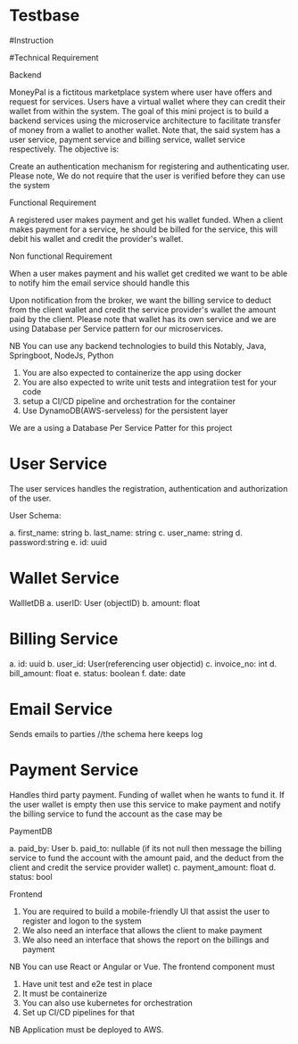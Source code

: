 # Testbase

#Instruction

#Technical Requirement

Backend

MoneyPal is a fictitous marketplace system where user have offers and request for services. Users 
have a virtual wallet where they can credit their wallet from within the system. The goal of this
mini project is to build a backend services using the microservice architecture to facilitate transfer
of money from a wallet to another wallet. Note that, the said system has a user service, payment service and
billing service, wallet service respectively. The objective is:
	
Create an authentication mechanism for registering and authenticating user. Please note, We do not require that the user is verified before they can use the system

Functional Requirement

A registered user makes payment and get his wallet funded.
When a client makes payment for a service, he should be billed for the service, 
this will debit his wallet and credit the provider's wallet.


Non functional Requirement

When a user makes payment and his wallet get credited we want to be able to notify him the email service should handle this


Upon notification from the broker, we want the billing service to deduct from the client wallet and credit the service provider's wallet the amount paid by the client.
Please note that wallet has its own service and we are using Database per Service pattern for our microservices.




NB You can use any backend technologies to build this Notably, Java, Springboot, NodeJs, Python
1. You are also expected to containerize the app using docker
2. You are also expected to write unit tests and integratiion test for your code
3. setup a CI/CD pipeline and orchestration for the container
4. Use DynamoDB(AWS-serveless) for the persistent layer

We are a using a Database Per Service Patter for this project

# User Service
The user services handles the registration, authentication and authorization of the user. 

User Schema:

a. first_name: string
b. last_name: string
c. user_name: string
d. password:string
e. id: uuid


# Wallet Service

WallletDB
a. userID: User (objectID)
b. amount: float




# Billing Service


a. id: uuid
b. user_id: User(referencing user objectid)
c. invoice_no: int
d. bill_amount: float
e. status: boolean
f. date: date



# Email Service
Sends emails to parties
//the schema here keeps log



# Payment Service
Handles third party payment. Funding of wallet when he wants to fund it.
If the user wallet is empty then use this service to make payment and notify the billing service to fund the account as the case may be

PaymentDB

a. paid_by: User
b. paid_to: nullable (if its not null then message the billing service to fund the account with the amount paid, and the deduct from the client and credit the service provider wallet)
c. payment_amount: float
d. status: bool






Frontend

1. You are required to build a mobile-friendly UI that assist the user to register and logon to the 
system
2. We also need an interface that allows the client to make payment
3. We also need an interface that shows the report on the billings and payment

NB You can use React or Angular or Vue. The frontend component must


1. Have unit test and e2e test in place
2. It must be containerize
3. You can also use kubernetes for orchestration
4. Set up CI/CD pipelines for that


NB Application must be deployed to AWS.
